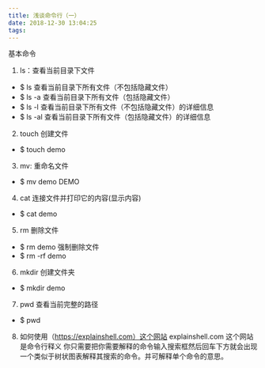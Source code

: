 ```yaml
---
title: 浅谈命令行（一）
date: 2018-12-30 13:04:25
tags:
---
```

基本命令
1. ls：查看当前目录下文件
- $ ls
 查看当前目录下所有文件（不包括隐藏文件）
- $ ls -a 
查看当前目录下所有文件（包括隐藏文件）
- $ ls -l 
查看当前目录下所有文件（不包括隐藏文件）的详细信息
- $ ls -al
 查看当前目录下所有文件（包括隐藏文件）的详细信息
2. touch 创建文件
- $ touch demo
3. mv: 重命名文件
- $ mv demo DEMO
4. cat 连接文件并打印它的内容(显示内容)
- $ cat demo
5. rm 删除文件
- $ rm demo
  强制删除文件
- $ rm -rf demo
6. mkdir 创建文件夹
- $ mkdir demo
7. pwd 查看当前完整的路径
- $ pwd
8. 如何使用（https://explainshell.com）这个网站
explainshell.com 这个网站是命令行释义 你只需要把你需要解释的命令输入搜索框然后回车下方就会出现一个类似于树状图表解释其搜索的命令。并可解释单个命令的意思。